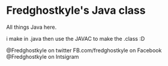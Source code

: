 Fredghostkyle's Java class
====

All things Java here.

i make in .java then use the JAVAC to make the .class :D 


@Fredghostkyle on twitter
FB.com/fredghostkyle on Facebook
@Fredghostkyle on Intsigram
